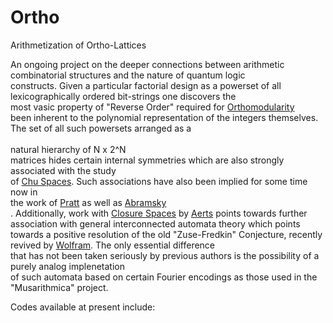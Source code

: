 # Ortho
Arithmetization of Ortho-Lattices

An ongoing project on the deeper connections between arithmetic combinatorial structures and the nature of quantum logic<br> constructs. Given a particular factorial design as a powerset of all lexicographically ordered bit-strings one discovers the<br>
most vasic property of "Reverse Order" required for <a href="https://en.wikipedia.org/wiki/Complemented_lattice">Orthomodularity</a><br> 
been inherent to the polynomial representation of the integers themselves. The set of all such powersets arranged as a<br>  
natural hierarchy of N x 2^N<br> matrices hides certain internal symmetries which are also strongly associated  with the study<br> of <a href="http://chu.stanford.edu">Chu Spaces</a>. Such associations have also been implied for some time now in<br>
the work of <a href="http://boole.stanford.edu/pub/ph94.pdf">Pratt</a> as well as <a href="https://www.cs.ox.ac.uk/files/2372/RR-09-08.pdf">Abramsky</a><br>. Additionally, work with 
<a href="">Closure Spaces</a> by <a href="https://en.wikipedia.org/wiki/Diederik_Aerts">Aerts</a> points towards further association with general interconnected automata theory which points towards a positive resolution of the old "Zuse-Fredkin" Conjecture, recently revived by <a href="www.wolframscience.com/nksonline/toc.html">Wolfram</a>. The only essential difference<br> that has not been taken seriously by previous authors is the possibility of a purely analog implenetation<br>
of such automata based on certain Fourier encodings as those used in the "Musarithmica" project.

Codes available at present include:
